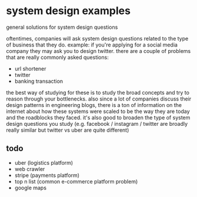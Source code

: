 # system design examples

general solutions for system design questions

oftentimes, companies will ask system design questions related to the type of business that they do. example: if you're applying for a social media company they may ask you to design twitter. there are a couple of problems that are really commonly asked questions:

- url shortener
- twitter
- banking transaction

the best way of studying for these is to study the broad concepts and try to reason through your bottlenecks. also since a lot of companies discuss their design patterns in engineering blogs, there is a ton of information on the internet about how these systems were scaled to be the way they are today and the roadblocks they faced. it's also good to broaden the type of system design questions you study (e.g. facebook / instagram / twitter are broadly really similar but twitter vs uber are quite different)

## todo

- uber (logistics platform)
- web crawler
- stripe (payments platform)
- top n list (common e-commerce platform problem)
- google maps
